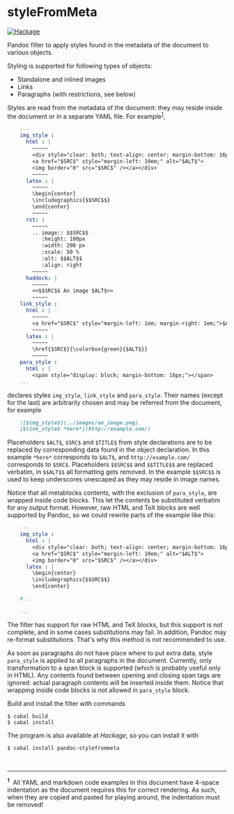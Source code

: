 styleFromMeta
=============

[![Hackage](https://img.shields.io/hackage/v/pandoc-stylefrommeta.svg?label=hackage%20%7C%20pandoc-stylefrommeta&logo=haskell&logoColor=%239580D1)](https://hackage.haskell.org/package/pandoc-stylefrommeta)

Pandoc filter to apply styles found in the metadata of the document to various
objects.

Styling is supported for following types of objects:

- Standalone and inlined images
- Links
- Paragraphs (with restrictions, see below)

Styles are read from the metadata of the document: they may reside inside the
document or in a separate YAML file. For example<sup>[1](#fn1)</sup>,

```yaml
    ---
    img_style :
      html : |
        ~~~~~
        <div style="clear: both; text-align: center; margin-bottom: 16px">
        <a href="$SRC$" style="margin-left: 10em;" alt="$ALT$">
        <img border="0" src="$SRC$" /></a></div>
        ~~~~~
      latex : |
        ~~~~~
        \begin{center}
        \includegraphics{$$SRC$$}
        \end{center}
        ~~~~~
      rst: |
        ~~~~~
        .. image:: $$SRC$$
           :height: 100px
           :width: 200 px
           :scale: 50 %
           :alt: $$ALT$$
           :align: right
        ~~~~~
      haddock: |
        ~~~~~
        <<$$SRC$$ An image $ALT$>>
        ~~~~~
    link_style :
      html : |
        ~~~~~
        <a href="$SRC$" style="margin-left: 1em; margin-right: 1em;">$ALT$</a>
        ~~~~~
      latex : |
        ~~~~~
        \href{$SRC$}{\colorbox{green}{$ALT$}}
        ~~~~~
    para_style :
      html : |
        <span style="display: block; margin-bottom: 16px;"></span>
    ...
```

declares styles `img_style`, `link_style` and `para_style`. Their names (except
for the last) are arbitrarily chosen and may be referred from the document, for
example

```markdown
    ![$img_style$](../images/an_image.png)
    [$link_style$ *here*](http://example.com/)
```

Placeholders `$ALT$`, `$SRC$` and `$TITLE$` from style declarations are to be
replaced by corresponding data found in the object declaration. In this example
`*here*` corresponds to `$ALT$`, and `http://example.com/` corresponds to
`$SRC$`. Placeholders `$$SRC$$` and `$$TITLE$$` are replaced verbatim, in
`$$ALT$$` all formatting gets removed. In the example `$$SRC$$` is used to keep
underscores unescaped as they may reside in image names.

Notice that all metablocks contents, with the exclusion of `para_style`, are
wrapped inside code blocks. This let the contents be substituted verbatim for
any output format. However, raw HTML and TeX blocks are well supported by
Pandoc, so we could rewrite parts of the example like this:

```yaml
    ---
    img_style :
      html : |
        <div style="clear: both; text-align: center; margin-bottom: 16px">
        <a href="$SRC$" style="margin-left: 10em;" alt="$ALT$">
        <img border="0" src="$SRC$" /></a></div>
      latex : |
        \begin{center}
        \includegraphics{$$SRC$$}
        \end{center}

    # ...

    ...
```

The filter has support for raw HTML and TeX blocks, but this support is not
complete, and in some cases substitutions may fail. In addition, Pandoc may
re-format substitutions. That's why this method is not recommended to use.

As soon as paragraphs do not have place where to put extra data, style
`para_style` is applied to all paragraphs in the document. Currently, only
transformation to a span block is supported (which is probably useful only in
HTML). Any contents found between opening and closing span tags are ignored:
actual paragraph contents will be inserted inside them. Notice that wrapping
inside code blocks is not allowed in `para_style` block.

Build and install the filter with commands

```ShellSession
$ cabal build
$ cabal install
```

The program is also available at *Hackage*, so you can install it with

```ShellSession
$ cabal install pandoc-stylefrommeta
```

<br><hr><a name="fn1"><sup>**1**</sup></a>&nbsp; All YAML and markdown code
examples in this document have 4-space indentation as the document requires this
for correct rendering. As such, when they are copied and pasted for playing
around, the indentation must be removed!

